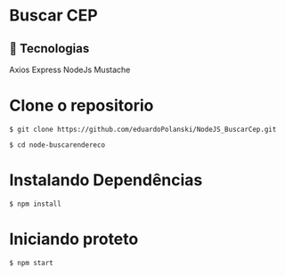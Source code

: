 # Buscar CEP

## 🚀 Tecnologias

Axios
Express
NodeJs
Mustache

# Clone o repositorio

    $ git clone https://github.com/eduardoPolanski/NodeJS_BuscarCep.git
  
    $ cd node-buscarendereco

# Instalando Dependências
		
    $ npm install

 # Iniciando proteto

	$ npm start 
